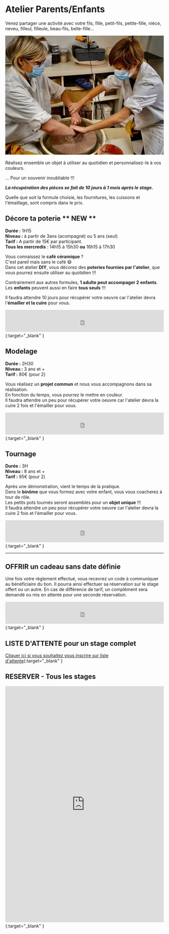 # Atelier Parents/Enfants
Venez partager une activité avec votre fils, fille, petit-fils, petite-fille, nièce, neveu, filleul, filleule, beau-fils, belle-fille...  

<img src="/images/parents-enfants-tournage-stages-poterie-fansdeterre-ceramique-colombes-paris.jpeg" class="image-horiz">  

Réalisez ensemble un objet à utiliser au quotidien et personnalisez-le à vos couleurs.  

... Pour un souvenir inoubliable !!!  


**_La récupération des pièces se fait de 10 jours à 1 mois après le stage._**


Quelle que soit la formule choisie, les fournitures, les cuissons et l'émaillage, sont compris dans le prix.

## Décore ta poterie ** NEW **  
**Durée :** 1H15  
**Niveau :** à partir de 3ans (acompagné) ou 5 ans (seul)  
**Tarif :** A partir de 15€ par participant.     
**Tous les mercredis** : 14h15 à 15h30 **ou** 16h15 à 17h30  


Vous connaissez le **café céramique** ?  
C'est pareil mais sans le café 😄  
Dans cet atelier **DIY**, vous décorez des **poteries fournies par l'atelier**, que vous pourrez ensuite utiliser au quotidien !!!  
  
  
Contrairement aux autres formules, **1 adulte peut accompager 2 enfants**. Les **enfants** peuvent aussi en faire **tous seuls** !!!    

Il faudra attendre 10 jours pour récupérer votre oeuvre car l'atelier devra l'**émailler et la cuire** pour vous. 

<iframe id="haWidget" allowtransparency="true" src="https://www.helloasso.com/associations/fans-de-terre/evenements/stages-parents-enfants-2022-2023-1/widget-bouton" style="width: 100%; height: 70px; border: none;"></iframe>{:target="_blank" }    

## Modelage  
**Durée :** 2H30  
**Niveau :** 3 ans et +  
**Tarif :** 80€ (pour 2)  
  
Vous réalisez un **projet commun** et nous vous accompagnons dans sa réalisation.  
En fonction du temps, vous pourrez le mettre en couleur.  
Il faudra attendre un peu pour récupérer votre oeuvre car l'atelier devra la cuire 2 fois et l'émailler pour vous.

<iframe id="haWidget" allowtransparency="true" src="https://www.helloasso.com/associations/fans-de-terre/evenements/stages-parents-enfants-2022-2023-1/widget-bouton" style="width: 100%; height: 70px; border: none;"></iframe>{:target="_blank" }       

## Tournage  
**Durée :** 3H  
**Niveau :** 8 ans et +  
**Tarif :** 95€ (pour 2)  
  
Après une démonstration, vient le temps de la pratique.   
Dans le **binôme** que vous formez avec votre enfant, vous vous coacherez à tour de rôle.  
Les petits pots tournés seront assemblés pour un **objet unique** !!!  
Il faudra attendre un peu pour récupérer votre oeuvre car l'atelier devra la cuire 2 fois et l'émailler pour vous.    
<iframe id="haWidget" allowtransparency="true" src="https://www.helloasso.com/associations/fans-de-terre/evenements/stages-parents-enfants-2022-2023-1/widget-bouton" style="width: 100%; height: 70px; border: none;"></iframe>{:target="_blank" }          

---
## OFFRIR un cadeau sans date définie
Une fois votre règlement effectué, vous recevrez un code à communiquer au bénéficiaire du bon. Il pourra ainsi effectuer sa réservation sur le stage offert ou un autre. En cas de différence de tarif, un complément sera demandé ou mis en attente pour une seconde réservation.    
      
<iframe id="haWidget" allowtransparency="true" src="https://www.helloasso.com/associations/fans-de-terre/evenements/bon-cadeau-2022-2023/widget-bouton" style="width: 100%; height: 70px; border: none;"></iframe>{:target="_blank" }    

## LISTE D'ATTENTE pour un stage complet
[Cliquer ici si vous souhaitez vous inscrire sur liste d'attente](https://docs.google.com/forms/d/e/1FAIpQLScDnAGxa7UlusJ0sVcahW_FnYDXCc4BQsAE5W8vGXzb9_z4pg/viewform?entry.1318731939&entry.625861564&entry.1682638982&entry.1661862399&entry.635975601){:target="_blank" }        

## RESERVER - Tous les stages  

<iframe id="haWidget" allowtransparency="true" scrolling="auto" src="https://www.helloasso.com/associations/fans-de-terre/evenements/stages-parents-enfants-2022-2023-1/widget" style="width: 100%; height: 750px; border: none;"></iframe>{:target="_blank" }  

